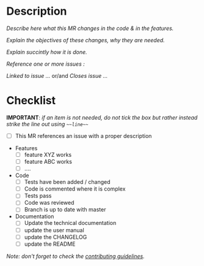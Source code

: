# Description

*Describe here what this MR changes in the code & in the features.*

*Explain the objectives of these changes, why they are needed.*

*Explain succintly how it is done.*

*Reference one or more issues :*

*Linked to issue ...* or/and *Closes issue ...*

# Checklist

**IMPORTANT**: *if an item is not needed, do not tick the box but rather instead
 strike the line out using `~~line~~`*

* [ ] This MR references an issue with a proper description
* Features
  * [ ] feature XYZ works
  * [ ] feature ABC works
  * [ ] ....
* Code
  * [ ] Tests have been added / changed
  * [ ] Code is commented where it is complex
  * [ ] Tests pass
  * [ ] Code was reviewed
  * [ ] Branch is up to date with master
* Documentation
  * [ ] Update the technical documentation
  * [ ] update the user manual
  * [ ] update the CHANGELOG
  * [ ] update the README

*Note: don't forget to check the [contributing guidelines](../CONTRIBUTING.md).*
